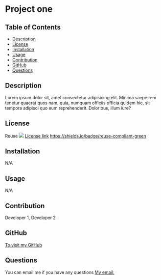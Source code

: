 # Project one


  ## Table of Contents
  * [Description](#description)
  * [License](#license)
  * [Installation](#installation)
  * [Usage](#usage)
  * [Contribution](#contribution)
  * [GitHub](#github)
  * [Questions](#questions)
  ## Description
Lorem ipsum dolor sit, amet consectetur adipisicing elit. Minima saepe rem tenetur quaerat quos nam, quia, numquam officiis officia quidem hic, sit tempora adipisci quo eum reprehenderit. Doloribus, illum iure?


  ## License
Reuse ![](https://shields.io/badge/reuse-compliant-green)
[License link]( https://shields.io/badge/reuse-compliant-green)
https://shields.io/badge/reuse-compliant-green


  ## Installation
N/A


  ## Usage
N/A


  ## Contribution
Developer 1, Developer 2


  ## GitHub
[To visit my GitHub]( https://github.com/Ajilakj)


  ## Questions
You can email me if you have any questions [My email:](mailto:kjajila@gmail.com)
